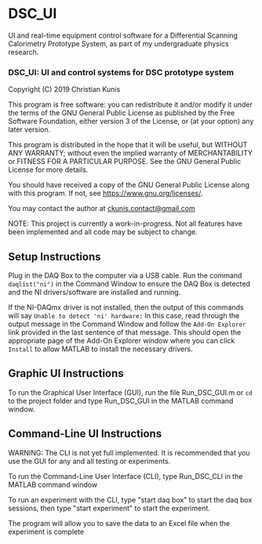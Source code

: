 # DSC_UI

UI and real-time equipment control software for a Differential Scanning Calorimetry Prototype System, as part of my undergraduate physics research.

### DSC_UI: UI and control systems for DSC prototype system

Copyright (C) 2019 Christian Kunis

This program is free software: you can redistribute it and/or modify
it under the terms of the GNU General Public License as published by
the Free Software Foundation, either version 3 of the License, or
(at your option) any later version.

This program is distributed in the hope that it will be useful,
but WITHOUT ANY WARRANTY; without even the implied warranty of
MERCHANTABILITY or FITNESS FOR A PARTICULAR PURPOSE. See the
GNU General Public License for more details.

You should have received a copy of the GNU General Public License
along with this program. If not, see <https://www.gnu.org/licenses/>.

You may contact the author at ckunis.contact@gmail.com

NOTE: This project is currently a work-in-progress. Not all features have been implemented and all code may be subject to change.

## Setup Instructions

Plug in the DAQ Box to the computer via a USB cable.
Run the command `daqlist("ni")` in the Command Window to ensure the DAQ Box is
detected and the NI drivers/software are installed and running.

If the NI-DAQmx driver is not installed, then the output of this commands will
say `Unable to detect 'ni' hardware:`
In this case, read through the output message in the Command Window and follow 
the `Add-On Explorer` link provided in the last sentence of that message.
This should open the appropriate page of the Add-On Explorer window where you
can click `Install` to allow MATLAB to install the necessary drivers.

## Graphic UI Instructions

To run the Graphical User Interface (GUI), run the file Run_DSC_GUI.m or `cd` to
the project folder and type Run_DSC_GUI in the MATLAB command window.

## Command-Line UI Instructions

WARNING: The CLI is not yet full implemented. It is recommended that you use the GUI for any and all testing or experiments.

To run the Command-Line User Interface (CLI), type Run_DSC_CLI in the MATLAB command window

To run an experiment with the CLI,
type "start daq box" to start the daq box sessions,
then type "start experiment" to start the experiment.

The program will allow you to save the data to an Excel file when the experiment is complete
